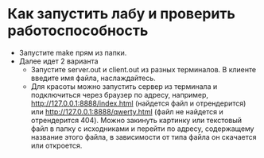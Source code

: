 # Как запустить лабу и проверить работоспособность

+ Запустите make прям из папки.
+ Далее идет 2 варианта
  + Запустите server.out и client.out из разных терминалов. В клиенте введите имя файла, наслаждайтесь.
  + Для красоты можно запустить сервер из терминала и подключиться через браузер по адресу, например, http://127.0.0.1:8888/index.html (найдется файл и отрендерится) или http://127.0.0.1:8888/qwerty.html (файл не найдется и отрендерится 404). Можно закинуть картинку или текстовый файл в папку с исходниками и перейти по адресу, содержащему название этого файла, в зависимости от типа файла он скачается или откроется.
